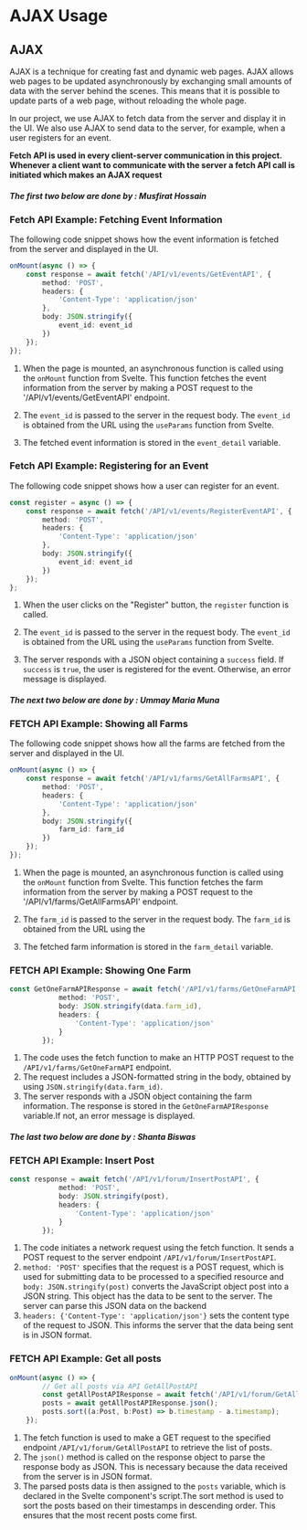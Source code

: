 # AJAX Usage

## AJAX

AJAX is a technique for creating fast and dynamic web pages. AJAX allows web pages to be updated asynchronously by
exchanging small amounts of data with the server behind the scenes. This means that it is possible to update parts of a
web page, without reloading the whole page.

In our project, we use AJAX to fetch data from the server and display it in the UI. We also use AJAX to send data to the
server, for example, when a user registers for an event.

**Fetch API is used in every client-server communication in this project. Whenever a client want to communicate with the
server
a fetch API call is initiated which makes an AJAX request**


#### _The first two below are done by :  Musfirat Hossain_
### Fetch API Example: Fetching Event Information

The following code snippet shows how the event information is fetched from the server and displayed in the UI.

```typescript hl_lines="2"
onMount(async () => {
    const response = await fetch('/API/v1/events/GetEventAPI', {
        method: 'POST',
        headers: {
            'Content-Type': 'application/json'
        },
        body: JSON.stringify({
            event_id: event_id
        })
    });
});
```

1. When the page is mounted, an asynchronous function is called using the `onMount` function from Svelte. This function
   fetches the event information from the server by making a POST request to the '/API/v1/events/GetEventAPI' endpoint.

2. The `event_id` is passed to the server in the request body. The `event_id` is obtained from the URL using the
   `useParams` function from Svelte.

3. The fetched event information is stored in the `event_detail` variable.

### Fetch API Example: Registering for an Event

The following code snippet shows how a user can register for an event.

```typescript
const register = async () => {
    const response = await fetch('/API/v1/events/RegisterEventAPI', {
        method: 'POST',
        headers: {
            'Content-Type': 'application/json'
        },
        body: JSON.stringify({
            event_id: event_id
        })
    });
};
```

1. When the user clicks on the "Register" button, the `register` function is called.

2. The `event_id` is passed to the server in the request body. The `event_id` is obtained from the URL using the
   `useParams` function from Svelte.

3. The server responds with a JSON object containing a `success` field. If `success` is `true`, the user is registered
   for the event. Otherwise, an error message is displayed.



#### _The next two below are done by : Ummay Maria Muna_

### FETCH API Example: Showing all Farms

The following code snippet shows how all the farms are fetched from the server and displayed in the UI.

```typescript hl_lines="2"
onMount(async () => {
    const response = await fetch('/API/v1/farms/GetAllFarmsAPI', {
        method: 'POST',
        headers: {
            'Content-Type': 'application/json'
        },
        body: JSON.stringify({
            farm_id: farm_id
        })
    });
});
```

1. When the page is mounted, an asynchronous function is called using the `onMount` function from Svelte. This function
   fetches the farm information from the server by making a POST request to the '/API/v1/farms/GetAllFarmsAPI' endpoint.

2. The `farm_id` is passed to the server in the request body. The `farm_id` is obtained from the URL using the

3. The fetched farm information is stored in the `farm_detail` variable.

### FETCH API Example: Showing One Farm 

```typescript hl_lines="2"
const GetOneFarmAPIResponse = await fetch('/API/v1/farms/GetOneFarmAPI', {
            method: 'POST',
            body: JSON.stringify(data.farm_id),
            headers: {
                'Content-Type': 'application/json'
            }
        });
```

1. The code uses the fetch function to make an HTTP POST request to the `/API/v1/farms/GetOneFarmAPI` endpoint.
2. The request includes a JSON-formatted string in the body, obtained by using `JSON.stringify(data.farm_id)`.
3. The server responds with a JSON object containing the farm information. The response is stored in the
   `GetOneFarmAPIResponse` variable.If not, an error message is displayed.



#### _The last two below are done by :  Shanta Biswas_

### FETCH API Example: Insert Post 


```typescript hl_lines="2"
const response = await fetch('/API/v1/forum/InsertPostAPI', {
            method: 'POST',
            body: JSON.stringify(post),
            headers: {
                'Content-Type': 'application/json'
            }
        });
```

1. The code initiates a network request using the fetch function. It sends a POST request to the server endpoint `/API/v1/forum/InsertPostAPI`.
2. `method: 'POST'` specifies that the request is a POST request, which is used for submitting data to be processed to a specified resource and 
`body: JSON.stringify(post)` converts the JavaScript object post into a JSON string. This object has the data to be sent to the server. The server can parse this JSON data on the backend
3. `headers: {'Content-Type': 'application/json'}` sets the content type of the request to JSON. This informs the server that the data being sent is in JSON format.


### FETCH API Example:  Get all posts


```typescript hl_lines="2"
onMount(async () => {
        // Get all posts via API GetAllPostAPI
        const getAllPostAPIResponse = await fetch('/API/v1/forum/GetAllPostAPI');
        posts = await getAllPostAPIResponse.json();
        posts.sort((a:Post, b:Post) => b.timestamp - a.timestamp);
    });
```

1. The fetch function is used to make a GET request to the specified endpoint `/API/v1/forum/GetAllPostAPI` to retrieve the list of posts.
2. The `json()` method is called on the response object to parse the response body as JSON. This is necessary because the data received from the server is in JSON format.
3. The parsed posts data is then assigned to the `posts` variable, which is declared in the Svelte component's script.The sort method is used to sort the posts based on their timestamps in descending order. This ensures that the most recent posts come first.





